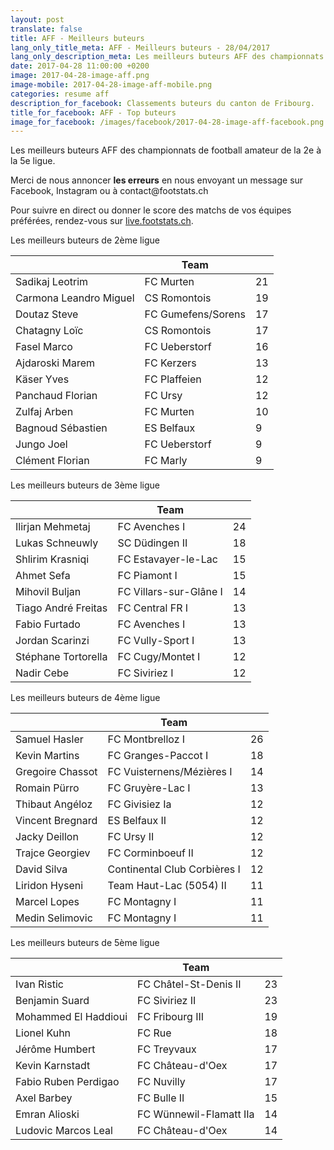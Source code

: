 ```yaml
---
layout: post
translate: false
title: AFF - Meilleurs buteurs
lang_only_title_meta: AFF - Meilleurs buteurs - 28/04/2017
lang_only_description_meta: Les meilleurs buteurs AFF des championnats de football amateur de la 2e à la 5e ligue - 28/04/2017
date: 2017-04-28 11:00:00 +0200
image: 2017-04-28-image-aff.png
image-mobile: 2017-04-28-image-aff-mobile.png
categories: resume aff
description_for_facebook: Classements buteurs du canton de Fribourg.
title_for_facebook: AFF - Top buteurs
image_for_facebook: /images/facebook/2017-04-28-image-aff-facebook.png
---
```

<p>Les meilleurs buteurs AFF des championnats de football amateur de la 2e à la 5e ligue.</p>
<p>Merci de nous annoncer <b>les erreurs</b> en nous envoyant un message sur Facebook, Instagram ou à contact@footstats.ch</p>
<p>Pour suivre en direct ou donner le score des matchs de vos équipes préférées, rendez-vous sur <a href='http://live.footstats.ch'>live.footstats.ch</a>.</p>

<p>Les meilleurs buteurs de 2ème ligue</p><table class="table"><thead><tr><th><i class="fa fa-male"></i></th><th>Team</th><th><i class="fa fa-futbol-o"></i></th></tr></thead><tbody><tr><td>Sadikaj Leotrim</td><td>FC Murten</td><td>21</td></tr><tr><td>Carmona Leandro Miguel</td><td>CS Romontois</td><td>19</td></tr><tr><td>Doutaz Steve</td><td>FC Gumefens/Sorens</td><td>17</td></tr><tr><td>Chatagny Loïc</td><td>CS Romontois</td><td>17</td></tr><tr><td>Fasel Marco</td><td>FC Ueberstorf</td><td>16</td></tr><tr><td>Ajdaroski Marem</td><td>FC Kerzers</td><td>13</td></tr><tr><td>Käser Yves</td><td>FC Plaffeien</td><td>12</td></tr><tr><td>Panchaud Florian</td><td>FC Ursy</td><td>12</td></tr><tr><td>Zulfaj Arben</td><td>FC Murten</td><td>10</td></tr><tr><td>Bagnoud Sébastien</td><td>ES Belfaux</td><td>9</td></tr><tr><td>Jungo Joel</td><td>FC Ueberstorf</td><td>9</td></tr><tr><td>Clément Florian</td><td>FC Marly</td><td>9</td></tr></tbody></table><p>Les meilleurs buteurs de 3ème ligue</p><table class="table"><thead><tr><th><i class="fa fa-male"></i></th><th>Team</th><th><i class="fa fa-futbol-o"></i></th></tr></thead><tbody><tr><td>Ilirjan Mehmetaj</td><td>FC Avenches I</td><td>24</td></tr><tr><td>Lukas Schneuwly</td><td>SC Düdingen II</td><td>18</td></tr><tr><td>Shlirim Krasniqi</td><td>FC Estavayer-le-Lac</td><td>15</td></tr><tr><td>Ahmet Sefa</td><td>FC Piamont I</td><td>15</td></tr><tr><td>Mihovil Buljan</td><td>FC Villars-sur-Glâne I</td><td>14</td></tr><tr><td>Tiago André Freitas</td><td>FC Central FR I</td><td>13</td></tr><tr><td>Fabio Furtado</td><td>FC Avenches I</td><td>13</td></tr><tr><td>Jordan Scarinzi</td><td>FC Vully-Sport I</td><td>13</td></tr><tr><td>Stéphane Tortorella</td><td>FC Cugy/Montet I</td><td>12</td></tr><tr><td>Nadir Cebe</td><td>FC Siviriez I</td><td>12</td></tr></tbody></table><p>Les meilleurs buteurs de 4ème ligue</p><table class="table"><thead><tr><th><i class="fa fa-male"></i></th><th>Team</th><th><i class="fa fa-futbol-o"></i></th></tr></thead><tbody><tr><td>Samuel Hasler</td><td>FC Montbrelloz I</td><td>26</td></tr><tr><td>Kevin Martins</td><td>FC Granges-Paccot I</td><td>18</td></tr><tr><td>Gregoire Chassot</td><td>FC Vuisternens/Mézières I</td><td>14</td></tr><tr><td>Romain Pürro</td><td>FC Gruyère-Lac I</td><td>13</td></tr><tr><td>Thibaut Angéloz</td><td>FC Givisiez Ia</td><td>12</td></tr><tr><td>Vincent Bregnard</td><td>ES Belfaux II</td><td>12</td></tr><tr><td>Jacky Deillon</td><td>FC Ursy II</td><td>12</td></tr><tr><td>Trajce Georgiev</td><td>FC Corminboeuf II</td><td>12</td></tr><tr><td>David Silva</td><td>Continental Club Corbières I</td><td>12</td></tr><tr><td>Liridon Hyseni</td><td>Team Haut-Lac (5054) II</td><td>11</td></tr><tr><td>Marcel Lopes</td><td>FC Montagny I</td><td>11</td></tr><tr><td>Medin Selimovic</td><td>FC Montagny I</td><td>11</td></tr></tbody></table><p>Les meilleurs buteurs de 5ème ligue</p><table class="table"><thead><tr><th><i class="fa fa-male"></i></th><th>Team</th><th><i class="fa fa-futbol-o"></i></th></tr></thead><tbody><tr><td>Ivan Ristic</td><td>FC Châtel-St-Denis II</td><td>23</td></tr><tr><td>Benjamin Suard</td><td>FC Siviriez II</td><td>23</td></tr><tr><td>Mohammed El Haddioui</td><td>FC Fribourg III</td><td>19</td></tr><tr><td>Lionel Kuhn</td><td>FC Rue</td><td>18</td></tr><tr><td>Jérôme Humbert</td><td>FC Treyvaux</td><td>17</td></tr><tr><td>Kevin Karnstadt</td><td>FC Château-d'Oex</td><td>17</td></tr><tr><td>Fabio Ruben Perdigao</td><td>FC Nuvilly</td><td>17</td></tr><tr><td>Axel Barbey</td><td>FC Bulle II</td><td>15</td></tr><tr><td>Emran Alioski</td><td>FC Wünnewil-Flamatt IIa</td><td>14</td></tr><tr><td>Ludovic Marcos Leal</td><td>FC Château-d'Oex</td><td>14</td></tr></tbody></table>